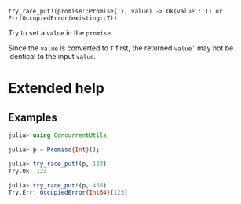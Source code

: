     try_race_put!(promise::Promise{T}, value) -> Ok(value′::T) or Err(OccupiedError(existing::T))

Try to set a `value` in the `promise`.

Since the `value` is converted to `T` first, the returned `value′` may not be identical to
the input `value`.

# Extended help

## Examples
```julia
julia> using ConcurrentUtils

julia> p = Promise{Int}();

julia> try_race_put!(p, 123)
Try.Ok: 123

julia> try_race_put!(p, 456)
Try.Err: OccupiedError{Int64}(123)
```
